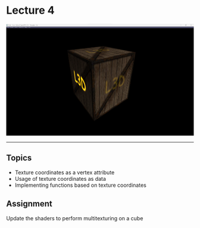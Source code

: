 # Lecture 4

<p align="center">
  <img  src="images/img.png"  height="300" width="550">
</p>

---

## Topics

* Texture coordinates as a vertex attribute
* Usage of texture coordinates as data
* Implementing functions based on texture coordinates

## Assignment

Update the shaders to perform multitexturing on a cube

